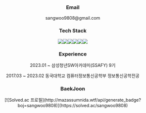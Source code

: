 <div align="center">


<h3>Email</h3>
<p>sangwoo9808@gmail.com</p>

<h3>Tech Stack</h3>
<p><img src="https://img.shields.io/badge/Java-007396?style=flat-square&logo=Java&logoColor=white"/><img src="https://img.shields.io/badge/Spring-6DB33F?style=flat-square&logo=Spring&logoColor=white"/><img src="https://img.shields.io/badge/Spring Boot-6DB33F?style=flat-square&logo=Spring Boot&logoColor=white"/><img src="https://img.shields.io/badge/MySQL-4479A1?style=flat-square&logo=MySQL&logoColor=white"/><img src="https://img.shields.io/badge/Python-3776AB?style=flat-square&logo=Python&logoColor=white"/><img src="https://img.shields.io/badge/JavaScript-F7DF1E?style=flat-square&logo=JavaScript&logoColor=white"/></p>

<h3>Experience</h3>
<p>2023.01 ~ 삼성청년SW아카데미(SSAFY) 9기</p>
<p>2017.03 ~ 2023.02 동국대학교 컴퓨터정보통신공학부 정보통신공학전공</p>

<h3>BaekJoon</h3>
[![Solved.ac
프로필](http://mazassumnida.wtf/api/generate_badge?boj=sangwoo9808)](https://solved.ac/sangwoo9808)
